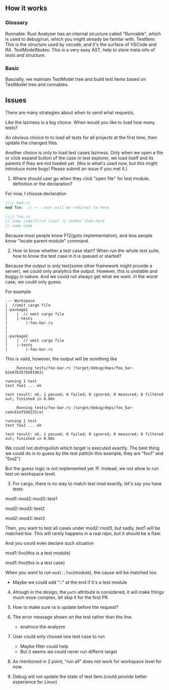 ## How it works

### Glossary
Runnable: Rust Analyzer has an internal structure called "Runnable", which is used to debug/run, which you might already be familar with.
TestItem: This is the structure used by vscode, and it's the surface of VSCode and RA.
TestModelNodes: This is a very easy AST, help to store meta info of tests and structure.

### Basic
Bascially, we maintain TestModel tree and build test items based on TestModel tree and runnables.



## Issues
There are many strategies about when to send what requests.

Like the laziness is a big choice. When would you like to load how many tests?

An obvious choice to to load all tests for all projects at the first time, then update the changed files.

Another choice is only to load test cases laziness. Only when we open a file or click expand button of the case in test explorer, we load itself and its parents if they are not loaded yet. (this is what's used now, but this might introduce more bugs! Please submit an issue if you met it.)

1. Where should user go when they click "open file" for test module, definition or the declaration?

For now, I choose declaration
``` rs
//// mod.rs
mod foo;  // <-- user will be redirect to here

//// foo.rs
// some code(first line) // rather than here
// some code
```

Because most people know F12(goto implementation), and less people know "locate parent module" command.

2. How to know whether a test case start? When run the whole test suite, how to know the test case in it is queued or started?

Because the output is only text(some other framework might provide a server), we could only analytics the output. However, this is unstable and buggy in nature. And we could not always get what we want. In the worst case, we could only guess.

For example
```
--- Workspace
|  //omit cargo file
|-package1
|    |  // omit cargo file
|    |-tests
|        |-foo-bar.rs
|    
|
|-package2
|    |  // omit cargo file
|    |-tests
|        |-foo-bar.rs
```
This is valid, however, the output will be somthing like
```
     Running tests/foo-bar.rs (target/debug/deps/foo_bar-b2e07b357bb81962)

running 1 test
test foo1 ... ok

test result: ok. 1 passed; 0 failed; 0 ignored; 0 measured; 0 filtered out; finished in 0.00s

     Running tests/foo-bar.rs (target/debug/deps/foo_bar-ce4c61ef5dd225ce)

running 1 test
test foo2 ... ok

test result: ok. 1 passed; 0 failed; 0 ignored; 0 measured; 0 filtered out; finished in 0.00s

```
We could not distinguilish which target is executed exactly. The best thing we could do is to guess by the test path(in this example, they are "foo1" and "foo2")

But the guess logic is not implemented yet :P. Instead, we not allow to run test on workspace level.

3. For cargo, there is no way to match test mod exactly, let's say you have tests

mod1::mod2::mod3::test1

mod2::mod3::test2

mod2::mod3::test3

Then, you want to test all cases under mod2::mod3, but sadly, test1 will be matched too. This will rarely happens in a real repo, but it should be a flaw.

And you could even declare such situation

mod1::foo(this is a test module)

mod1::foo(this is a test case)

When you want to run `mod1::foo`(module), the cause will be matched too.

- Maybe we could add "::" at the end if it's a test module

4. Altough in the design, the `path` attribute is considered, it will make things much more complex, let skip it for the first PR.

5. How to make sure ra is update before the request?

6. The error message shown on the test rather than the line.
    - enahnce the analyzre

7. User could only choose one test case to run
    - Maybe filter could help
    - But it seems we could never run differnt target

8. As mentioned in 2 point, "run all" does not work for workspace level for now.

9. Debug will not update the state of test item.(could provide better experience for Linux)
